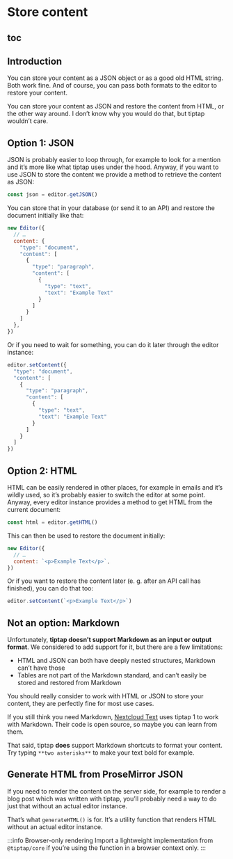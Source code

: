 # Store content

## toc

## Introduction
You can store your content as a JSON object or as a good old HTML string. Both work fine. And of course, you can pass both formats to the editor to restore your content.

You can store your content as JSON and restore the content from HTML, or the other way around. I don’t know why you would do that, but tiptap wouldn’t care.

## Option 1: JSON
JSON is probably easier to loop through, for example to look for a mention and it’s more like what tiptap uses under the hood. Anyway, if you want to use JSON to store the content we provide a method to retrieve the content as JSON:

```js
const json = editor.getJSON()
```

You can store that in your database (or send it to an API) and restore the document initially like that:

```js
new Editor({
  // …
  content: {
    "type": "document",
    "content": [
      {
        "type": "paragraph",
        "content": [
          {
            "type": "text",
            "text": "Example Text"
          }
        ]
      }
    ]
  },
})
```

Or if you need to wait for something, you can do it later through the editor instance:

```js
editor.setContent({
  "type": "document",
  "content": [
    {
      "type": "paragraph",
      "content": [
        {
          "type": "text",
          "text": "Example Text"
        }
      ]
    }
  ]
})
```

## Option 2: HTML
HTML can be easily rendered in other places, for example in emails and it’s wildly used, so it’s probably easier to switch the editor at some point. Anyway, every editor instance provides a method to get HTML from the current document:

```js
const html = editor.getHTML()
```

This can then be used to restore the document initially:

```js
new Editor({
  // …
  content: `<p>Example Text</p>`,
})
```

Or if you want to restore the content later (e. g. after an API call has finished), you can do that too:
```js
editor.setContent(`<p>Example Text</p>`)
```

## Not an option: Markdown

Unfortunately, **tiptap doesn’t support Markdown as an input or output format**. We considered to add support for it, but there are a few limitations:

* HTML and JSON can both have deeply nested structures, Markdown can’t have those
* Tables are not part of the Markdown standard, and can’t easily be stored and restored from Markdown

You should really consider to work with HTML or JSON to store your content, they are perfectly fine for most use cases.

If you still think you need Markdown, [Nextcloud Text](https://github.com/nextcloud/text) uses tiptap 1 to work with Markdown. Their code is open source, so maybe you can learn from them.

That said, tiptap **does** support Markdown shortcuts to format your content. Try typing `**two asterisks**` to make your text bold for example.

## Generate HTML from ProseMirror JSON
If you need to render the content on the server side, for example to render a blog post which was written with tiptap, you’ll probably need a way to do just that without an actual editor instance.

That’s what `generateHTML()` is for. It’s a utility function that renders HTML without an actual editor instance.

:::info Browser-only rendering
Import a lightweight implementation from `@tiptap/core` if you’re using the function in a browser context only.
:::

<demo name="Api/Schema/GenerateHTML" highlight="6,29-33"/>
